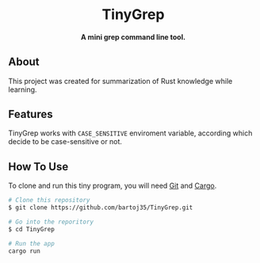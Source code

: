 <h1 align="center">
  TinyGrep
</h1>
<h4 align="center"> A mini grep command line tool.</h4>

## About
This project was created for summarization of Rust knowledge while learning.

## Features
TinyGrep works with `CASE_SENSITIVE` enviroment variable, according which decide to be case-sensitive or not.

## How To Use

To clone and run this tiny program, you will need [Git](https://git-scm.com) and [Cargo](https://github.com/guillep/cargo).

```bash
# Clone this repository
$ git clone https://github.com/bartoj35/TinyGrep.git

# Go into the reporitory
$ cd TinyGrep

# Run the app
cargo run 
```
